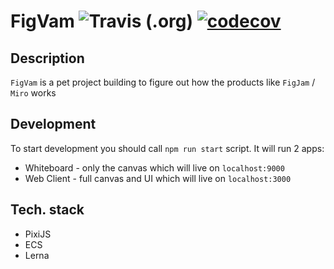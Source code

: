 # FigVam ![Travis (.org)](https://img.shields.io/travis/MadMed677/figvam) [![codecov](https://codecov.io/gh/MadMed677/figvam/branch/master/graph/badge.svg)](https://codecov.io/gh/MadMed677/figvam)

## Description

`FigVam` is a pet project building to figure out
how the products like `FigJam` / `Miro` works

## Development
To start development you should call `npm run start` script.
It will run 2 apps:
- Whiteboard - only the canvas which will live on `localhost:9000`
- Web Client - full canvas and UI which will live on `localhost:3000`

## Tech. stack
- PixiJS
- ECS
- Lerna
